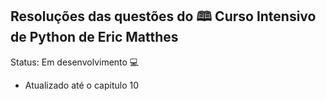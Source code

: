 ## Resoluções das questões do 🕮 Curso Intensivo de Python de Eric Matthes

Status: Em desenvolvimento 💻

- Atualizado até o capitulo 10
